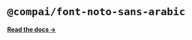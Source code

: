 # `@compai/font-noto-sans-arabic`

[**Read the docs &rarr;**](https://components.ai/docs/typefaces/noto-sans-arabic)

